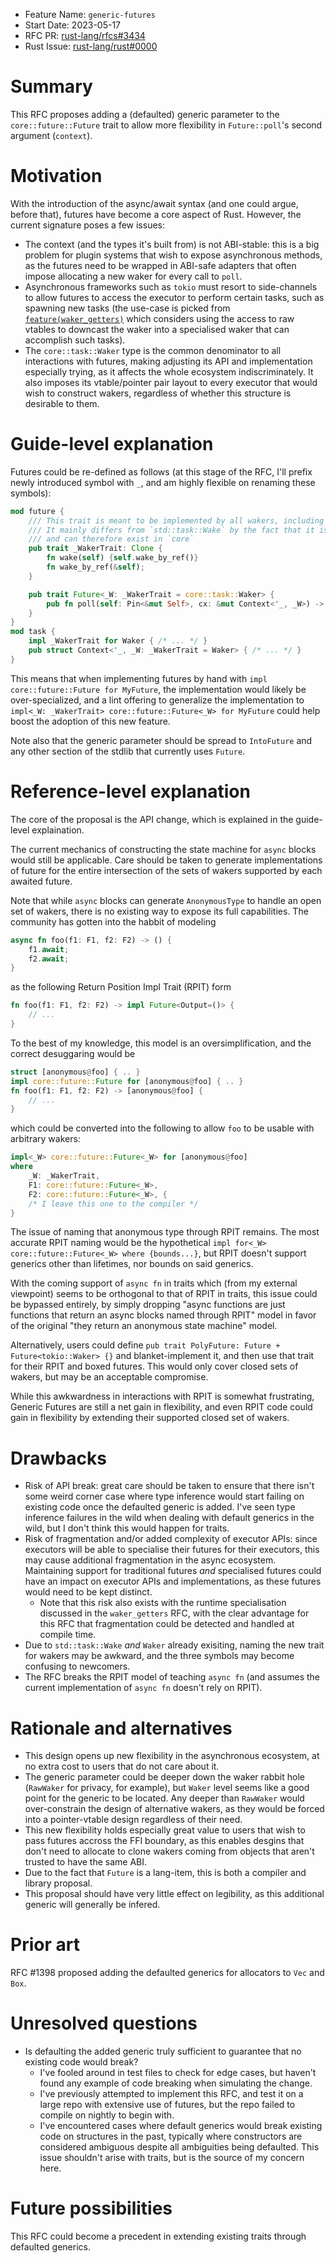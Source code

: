 - Feature Name: `generic-futures`
- Start Date: 2023-05-17
- RFC PR: [rust-lang/rfcs#3434](https://github.com/rust-lang/rfcs/pull/3434)
- Rust Issue: [rust-lang/rust#0000](https://github.com/rust-lang/rust/issues/0000)

# Summary
[summary]: #summary

This RFC proposes adding a (defaulted) generic parameter to the `core::future::Future` trait to allow more flexibility in `Future::poll`'s second argument (`context`). 

# Motivation
[motivation]: #motivation

With the introduction of the async/await syntax (and one could argue, before that), futures have become a core aspect of Rust. However, the current signature poses a few issues:
- The context (and the types it's built from) is not ABI-stable: this is a big problem for plugin systems that wish to expose asynchronous methods, as the futures need to be wrapped in ABI-safe adapters that often impose allocating a new waker for every call to `poll`.
- Asynchronous frameworks such as `tokio` must resort to side-channels to allow futures to access the executor to perform certain tasks, such as spawning new tasks (the use-case is picked from [`feature(waker_getters)`](https://github.com/rust-lang/rust/issues/96992) which considers using the access to raw vtables to downcast the waker into a specialised waker that can accomplish such tasks). 
- The `core::task::Waker` type is the common denominator to all interactions with futures, making adjusting its API and implementation especially trying, as it affects the whole ecosystem indiscriminately. It also imposes its vtable/pointer pair layout to every executor that would wish to construct wakers, regardless of whether this structure is desirable to them.


# Guide-level explanation
[guide-level-explanation]: #guide-level-explanation

Futures could be re-defined as follows (at this stage of the RFC, I'll prefix newly introduced symbol with `_`, and am highly flexible on renaming these symbols):

```rust
mod future {
	/// This trait is meant to be implemented by all wakers, including `core::task::Waker`.
	/// It mainly differs from `std::task::Wake` by the fact that it is independent from `alloc::sync::Arc`,
	/// and can therefore exist in `core`
	pub trait _WakerTrait: Clone {
		fn wake(self) {self.wake_by_ref()}
		fn wake_by_ref(&self);
	}

	pub trait Future<_W: _WakerTrait = core::task::Waker> {
		pub fn poll(self: Pin<&mut Self>, cx: &mut Context<'_, _W>) -> Poll<Self::Output>;
	}
}
mod task {
	impl _WakerTrait for Waker { /* ... */ }
	pub struct Context<'_, _W: _WakerTrait = Waker> { /* ... */ }
}
```

This means that when implementing futures by hand with `impl core::future::Future for MyFuture`, the implementation would likely be over-specialized, and a lint offering to generalize the implementation to `impl<_W: _WakerTrait> core::future::Future<_W> for MyFuture` could help boost the adoption of this new feature.

Note also that the generic parameter should be spread to `IntoFuture` and any other section of the stdlib that currently uses `Future`.

# Reference-level explanation
[reference-level-explanation]: #reference-level-explanation

The core of the proposal is the API change, which is explained in the guide-level explaination.

The current mechanics of constructing the state machine for `async` blocks would still be applicable. Care should be taken to generate implementations of future for the entire intersection of the sets of wakers supported by each awaited future.

Note that while `async` blocks can generate `AnonymousType` to handle an open set of wakers, there is no existing way to expose its full capabilities. The community has gotten into the habbit of modeling
```rust
async fn foo(f1: F1, f2: F2) -> () {
	f1.await;
	f2.await;
}
```
as the following Return Position Impl Trait (RPIT) form
```rust
fn foo(f1: F1, f2: F2) -> impl Future<Output=()> {
	// ...
}
```

To the best of my knowledge, this model is an oversimplification, and the correct desuggaring would be 
```rust
struct [anonymous@foo] { .. }
impl core::future::Future for [anonymous@foo] { .. }
fn foo(f1: F1, f2: F2) -> [anonymous@foo] {
	// ...
}
```
which could be converted into the following to allow `foo` to be usable with arbitrary wakers:

```rust
impl<_W> core::future::Future<_W> for [anonymous@foo]
where
	_W: _WakerTrait,
	F1: core::future::Future<_W>,
	F2: core::future::Future<_W>, {
	/* I leave this one to the compiler */
}
```

The issue of naming that anonymous type through RPIT remains. The most accurate RPIT naming would be the hypothetical `impl for<_W> core::future::Future<_W> where {bounds...}`, but RPIT doesn't support generics other than lifetimes, nor bounds on said generics.

With the coming support of `async fn` in traits which (from my external viewpoint) seems to be orthogonal to that of RPIT in traits, this issue could be bypassed entirely, by simply dropping "async functions are just functions that return an async blocks named through RPIT" model in favor of the original "they return an anonymous state machine" model.

Alternatively, users could define `pub trait PolyFuture: Future + Future<tokio::Waker> {}` and blanket-implement it, and then use that trait for their RPIT and boxed futures. This would only cover closed sets of wakers, but may be an acceptable compromise.

While this awkwardness in interactions with RPIT is somewhat frustrating, Generic Futures are still a net gain in flexibility, and even RPIT code could gain in flexibility by extending their supported closed set of wakers.

# Drawbacks
[drawbacks]: #drawbacks

- Risk of API break: great care should be taken to ensure that there isn't some weird corner case where type inference would start failing on existing code once the defaulted generic is added. I've seen type inference failures in the wild when dealing with default generics in the wild, but I don't think this would happen for traits.
- Risk of fragmentation and/or added complexity of executor APIs: since executors will be able to specialise their futures for their executors, this may cause additional fragmentation in the async ecosystem. Maintaining support for traditional futures _and_ specialised futures could have an impact on executor APIs and implementations, as these futures would need to be kept distinct.
	- Note that this risk also exists with the runtime specialisation discussed in the `waker_getters` RFC, with the clear advantage for this RFC that fragmentation could be detected and handled at compile time.
- Due to `std::task::Wake` _and_ `Waker` already exisiting, naming the new trait for wakers may be awkward, and the three symbols may become confusing to newcomers. 
- The RFC breaks the RPIT model of teaching `async fn` (and assumes the current implementation of `async fn` doesn't rely on RPIT).

# Rationale and alternatives
[rationale-and-alternatives]: #rationale-and-alternatives

- This design opens up new flexibility in the asynchronous ecosystem, at no extra cost to users that do not care about it.
- The generic parameter could be deeper down the waker rabbit hole (`RawWaker` for privacy, for example), but `Waker` level seems like a good point for the generic to be located. Any deeper than `RawWaker` would over-constrain the design of alternative wakers, as they would be forced into a pointer-vtable design regardless of their need.
- This new flexibility holds especially great value to users that wish to pass futures accross the FFI boundary, as this enables desgins that don't need to allocate to clone wakers coming from objects that aren't trusted to have the same ABI.
- Due to the fact that `Future` is a lang-item, this is both a compiler and library proposal.
- This proposal should have very little effect on legibility, as this additional generic will generally be infered.

# Prior art
[prior-art]: #prior-art

RFC #1398 proposed adding the defaulted generics for allocators to `Vec` and `Box`.

# Unresolved questions
[unresolved-questions]: #unresolved-questions

- Is defaulting the added generic truly sufficient to guarantee that no existing code would break?
	- I've fooled around in test files to check for edge cases, but haven't found any example of code breaking when simulating the change.
	- I've previously attempted to implement this RFC, and test it on a large repo with extensive use of futures, but the repo failed to compile on nightly to begin with.
	- I've encountered cases where default generics would break existing code on structures in the past, typically where constructors are considered ambiguous despite all ambiguities being defaulted. This issue shouldn't arise with traits, but is the source of my concern here.

# Future possibilities
[future-possibilities]: #future-possibilities

This RFC could become a precedent in extending existing traits through defaulted generics.
